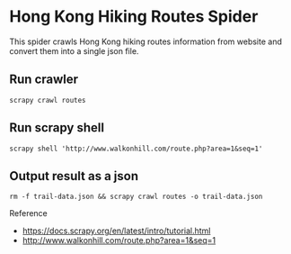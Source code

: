 # Hong Kong Hiking Routes Spider
This spider crawls Hong Kong hiking routes information from website and convert them into a single json file. 

## Run crawler
`scrapy crawl routes`

## Run scrapy shell
`scrapy shell 'http://www.walkonhill.com/route.php?area=1&seq=1'`

## Output result as a json
`rm -f trail-data.json && scrapy crawl routes -o trail-data.json`

Reference
- https://docs.scrapy.org/en/latest/intro/tutorial.html
- http://www.walkonhill.com/route.php?area=1&seq=1
